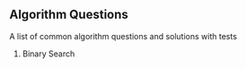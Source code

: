 ## Algorithm Questions

A list of common algorithm questions and solutions with tests

1. Binary Search
